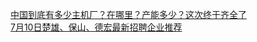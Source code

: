   
[中国到底有多少主机厂？在哪里？产能多少？这次终于齐全了](http://www.dianyue.me/archives/669/bgcscfdrn9z25s7g/)  
[7月10日楚雄、保山、德宏最新招聘企业推荐](http://www.dianyue.me/archives/083/4trbb6meluz5qfuz/)